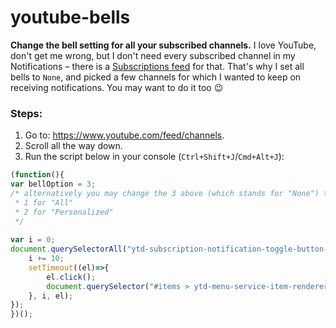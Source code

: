 # youtube-bells
**Change the bell setting for all your subscribed channels.** I love YouTube, don't get me wrong, but I don't need every subscribed channel in my Notifications – there is a [Subscriptions feed](https://www.youtube.com/feed/subscriptions) for that. That's why I set all bells to `None`, and picked a few channels for which I wanted to keep on receiving notifications. You may want to do it too :wink:

### Steps:
1. Go to: https://www.youtube.com/feed/channels.
2. Scroll all the way down.
3. Run the script below in your console (`Ctrl+Shift+J`/`Cmd+Alt+J`):

```javascript
(function(){
var bellOption = 3;
/* alternatively you may change the 3 above (which stands for "None") to:
 * 1 for "All"
 * 2 for "Personalized"
 */
 
var i = 0;
document.querySelectorAll("ytd-subscription-notification-toggle-button-renderer a").forEach(el=>{
	i += 10;
	setTimeout((el)=>{
		el.click();
		document.querySelector("#items > ytd-menu-service-item-renderer:nth-child(bellOption)").click();
	}, i, el);
});
})();
```
